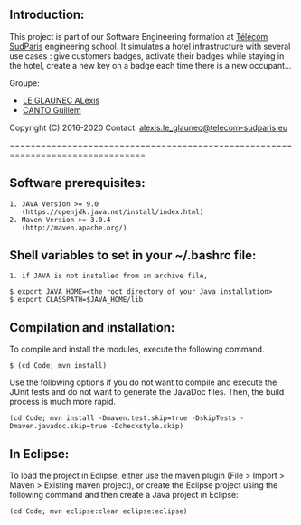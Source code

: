 Introduction:
-------------

This project is part of our Software Engineering formation at [Télécom SudParis](https://www.telecom-sudparis.eu/) engineering school. It simulates a hotel infrastructure with several use cases : give customers badges, activate their badges while staying in the hotel, create a new key on a badge each time there is a new occupant...


Groupe:
- [LE GLAUNEC ALexis](https://github.com/alexis51151)
- [CANTO Guillem](https://github.com/guillemollix)

Copyright (C) 2016-2020
Contact: alexis.le_glaunec@telecom-sudparis.eu

================================================================================

Software prerequisites:
-----------------------
	1. JAVA Version >= 9.0
	   (https://openjdk.java.net/install/index.html)
	2. Maven Version >= 3.0.4
	   (http://maven.apache.org/)

Shell variables to set in your ~/.bashrc file:
----------------------------------------------
	1. if JAVA is not installed from an archive file,

~~~
$ export JAVA_HOME=<the root directory of your Java installation>
$ export CLASSPATH=$JAVA_HOME/lib
~~~


Compilation and installation:
-----------------------------

To compile and install the modules, execute the following command.

~~~
$ (cd Code; mvn install)
~~~

Use the following options if you do not want to compile and execute
the JUnit tests and do not want to generate the JavaDoc files.
Then, the build process is much more rapid.

~~~
(cd Code; mvn install -Dmaven.test.skip=true -DskipTests -Dmaven.javadoc.skip=true -Dcheckstyle.skip)
~~~

In Eclipse:
-----------

To load the project in Eclipse, either use the maven plugin (File >
Import > Maven > Existing maven project), or create the Eclipse project
using the following command and then create a Java project in Eclipse:

~~~
(cd Code; mvn eclipse:clean eclipse:eclipse)
~~~
